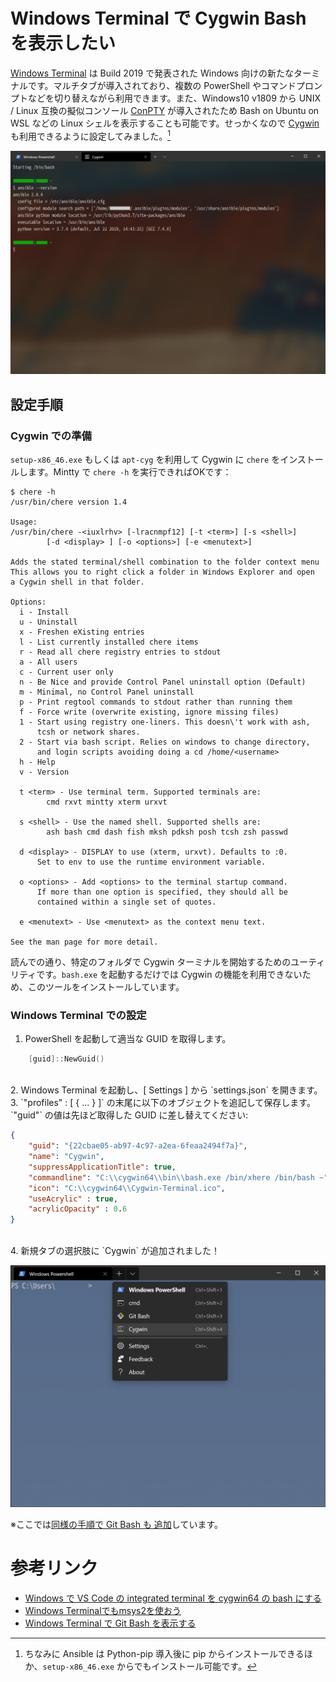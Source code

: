# Windows Terminal で Cygwin Bash を表示したい


[Windows Terminal](https://github.com/microsoft/terminal) は Build 2019 で発表された Windows 向けの新たなターミナルです。マルチタブが導入されており、複数の PowerShell やコマンドプロンプトなどを切り替えながら利用できます。また、Windows10 v1809 から UNIX / Linux 互換の擬似コンソール [ConPTY](https://devblogs.microsoft.com/commandline/windows-command-line-introducing-the-windows-pseudo-console-conpty/) が導入されたため Bash on Ubuntu on WSL などの Linux シェルを表示することも可能です。せっかくなので [Cygwin](https://www.cygwin.com/) も利用できるように設定してみました。[^1]

![cygwin-bash-on-windows-terminal.png](img/704187aa-f392-b960-ca5c-0795483bce6a.png)


[^1]: ちなみに Ansible は Python-pip 導入後に pip からインストールできるほか、`setup-x86_46.exe` からでもインストール可能です。

## 設定手順

### Cygwin での準備

`setup-x86_46.exe` もしくは `apt-cyg` を利用して Cygwin に `chere` をインストールします。Mintty で `chere -h` を実行できればOKです：

```shell
$ chere -h
/usr/bin/chere version 1.4

Usage:
/usr/bin/chere -<iuxlrhv> [-lracnmpf12] [-t <term>] [-s <shell>]
        [-d <display> ] [-o <options>] [-e <menutext>]

Adds the stated terminal/shell combination to the folder context menu
This allows you to right click a folder in Windows Explorer and open
a Cygwin shell in that folder.

Options:
  i - Install
  u - Uninstall
  x - Freshen eXisting entries
  l - List currently installed chere items
  r - Read all chere registry entries to stdout
  a - All users
  c - Current user only
  n - Be Nice and provide Control Panel uninstall option (Default)
  m - Minimal, no Control Panel uninstall
  p - Print regtool commands to stdout rather than running them
  f - Force write (overwrite existing, ignore missing files)
  1 - Start using registry one-liners. This doesn\'t work with ash,
      tcsh or network shares.
  2 - Start via bash script. Relies on windows to change directory,
      and login scripts avoiding doing a cd /home/<username>
  h - Help
  v - Version

  t <term> - Use terminal term. Supported terminals are:
        cmd rxvt mintty xterm urxvt

  s <shell> - Use the named shell. Supported shells are:
        ash bash cmd dash fish mksh pdksh posh tcsh zsh passwd

  d <display> - DISPLAY to use (xterm, urxvt). Defaults to :0.
      Set to env to use the runtime environment variable.

  o <options> - Add <options> to the terminal startup command.
      If more than one option is specified, they should all be
      contained within a single set of quotes.

  e <menutext> - Use <menutext> as the context menu text.

See the man page for more detail.
```

読んでの通り、特定のフォルダで Cygwin ターミナルを開始するためのユーティリティです。`bash.exe` を起動するだけでは Cygwin の機能を利用できないため、このツールをインストールしています。

### Windows Terminal での設定

1. PowerShell を起動して適当な GUID を取得します。

```powershell
    [guid]::NewGuid()
```
<br>
2. Windows Terminal を起動し、[ Settings ] から `settings.json` を開きます。
3. `"profiles" : [ { ... } ]` の末尾に以下のオブジェクトを追記して保存します。`"guid"` の値は先ほど取得した GUID に差し替えてください:

```json:settings.json
{
    "guid": "{22cbae05-ab97-4c97-a2ea-6feaa2494f7a}",
    "name": "Cygwin",
    "suppressApplicationTitle": true,
    "commandline": "C:\\cygwin64\\bin\\bash.exe /bin/xhere /bin/bash ~",
    "icon": "C:\\cygwin64\\Cygwin-Terminal.ico",
    "useAcrylic" : true,
    "acrylicOpacity" : 0.6
}
```
<br>
4. 新規タブの選択肢に `Cygwin` が追加されました！

![cygwin-bash-added-selection.png](img/22c70121-e4ba-331f-f0fe-4972ad4b1dbf.png)

※ここでは[同様の手順で Git Bash も 追加](https://qiita.com/yokra9/items/bdd0882268b308cf22ca)しています。

# 参考リンク

* [Windows で VS Code の integrated terminal を cygwin64 の bash にする](http://dynamicsoar.hatenablog.com/entry/2018/09/02/065456)
* [Windows Terminalでもmsys2を使おう](https://qiita.com/yumetodo/items/4aa03d1eb3d887bca1a8)
* [Windows Terminal で Git Bash を表示する](https://qiita.com/yokra9/items/bdd0882268b308cf22ca)
